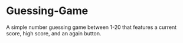 # Guessing-Game

A simple number guessing game between 1-20 that features a current score, high score, and an again button.
